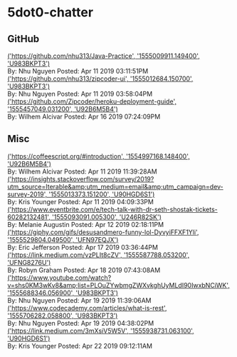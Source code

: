 # 5dot0-chatter 



## GitHub

[('https://github.com/nhu313/Java-Practice', '1555009911.149400', 'U983BKPT3')](https://github.com/nhu313/Java-Practice)<br/>By: Nhu Nguyen Posted: Apr 11 2019 03:11:51PM<br/>[('https://github.com/nhu313/zipcoder-ui', '1555012684.150700', 'U983BKPT3')](https://github.com/nhu313/zipcoder-ui)<br/>By: Nhu Nguyen Posted: Apr 11 2019 03:58:04PM<br/>[('https://github.com/Zipcoder/heroku-deployment-guide', '1555457049.031200', 'U92B6M5B4')](https://github.com/Zipcoder/heroku-deployment-guide)<br/>By: Wilhem Alcivar Posted: Apr 16 2019 07:24:09PM<br/>

## Misc 

[('https://coffeescript.org/#introduction', '1554997168.148400', 'U92B6M5B4')](https://coffeescript.org/#introduction)<br/>By: Wilhem Alcivar Posted: Apr 11 2019 11:39:28AM<br/>[('https://insights.stackoverflow.com/survey/2019?utm_source=Iterable&amp;utm_medium=email&amp;utm_campaign=dev-survey-2019', '1555013373.151200', 'U90HGD6S1')](https://insights.stackoverflow.com/survey/2019?utm_source=Iterable&amp;utm_medium=email&amp;utm_campaign=dev-survey-2019)<br/>By: Kris Younger Posted: Apr 11 2019 04:09:33PM<br/>[('https://www.eventbrite.com/e/tech-talk-with-dr-seth-shostak-tickets-60282132481', '1555093091.005300', 'U246R82SK')](https://www.eventbrite.com/e/tech-talk-with-dr-seth-shostak-tickets-60282132481)<br/>By: Melanie Augustin Posted: Apr 12 2019 02:18:11PM<br/>[('https://giphy.com/gifs/desusandmero-funny-lol-DyvyiFFXF1Yli', '1555529804.049500', 'UFN97EQJX')](https://giphy.com/gifs/desusandmero-funny-lol-DyvyiFFXF1Yli)<br/>By: Eric Jefferson Posted: Apr 17 2019 03:36:44PM<br/>[('https://link.medium.com/vzPLIt8cZV', '1555587788.053200', 'UFNG8276U')](https://link.medium.com/vzPLIt8cZV)<br/>By: Robyn Graham Posted: Apr 18 2019 07:43:08AM<br/>[('https://www.youtube.com/watch?v=shs0KM3wKv8&amp;list=PLOuZYwbmgZWXvkghUyMLdI90IwxbNCiWK', '1555688346.056900', 'U983BKPT3')](https://www.youtube.com/watch?v=shs0KM3wKv8&amp;list=PLOuZYwbmgZWXvkghUyMLdI90IwxbNCiWK)<br/>By: Nhu Nguyen Posted: Apr 19 2019 11:39:06AM<br/>[('https://www.codecademy.com/articles/what-is-rest', '1555706282.058800', 'U983BKPT3')](https://www.codecademy.com/articles/what-is-rest)<br/>By: Nhu Nguyen Posted: Apr 19 2019 04:38:02PM<br/>[('https://link.medium.com/3mXsiV5W5V', '1555938731.063100', 'U90HGD6S1')](https://link.medium.com/3mXsiV5W5V)<br/>By: Kris Younger Posted: Apr 22 2019 09:12:11AM<br/>